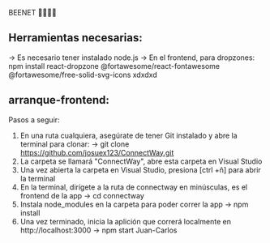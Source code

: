 BEENET 🐝🐝🐝🐝

## Herramientas necesarias:<br>

-> Es necesario tener instalado node.js
-> En el frontend, para dropzones: npm install react-dropzone @fortawesome/react-fontawesome @fortawesome/free-solid-svg-icons
xdxdxd
## arranque-frontend:

Pasos a seguir:

1. En una ruta cualquiera, asegúrate de tener Git instalado y abre la terminal para clonar:
   -> git clone https://github.com/josuex123/ConnectWay.git
2. La carpeta se llamará "ConnectWay", abre esta carpeta en Visual Studio
3. Una vez abierta la carpeta en Visual Studio, presiona [ctrl +ñ] para abrir la terminal
4. En la terminal, dirígete a la ruta de connectway en minúsculas, es el frontend de la app
   -> cd connectway
5. Instala node_modules en la carpeta para poder correr la app
   -> npm install
6. Una vez terminado, inicia la aplición que correrá localmente en http://localhost:3000
   -> npm start
   Juan-Carlos
